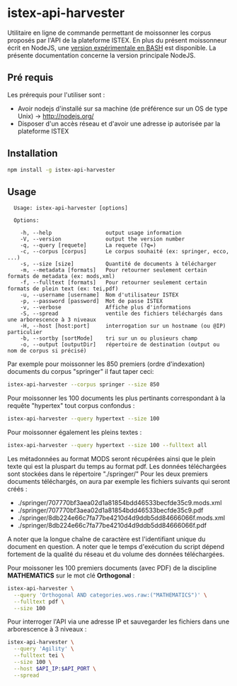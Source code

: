 # istex-api-harvester

Utilitaire en ligne de commande permettant de moissonner les corpus proposés par l'API de la plateforme ISTEX.
En plus du présent moissonneur écrit en NodeJS, une [version expérimentale en BASH](https://github.com/istex/istex-api-harvester/tree/master/misc/bash) est disponible.
La présente documentation concerne la version principale NodeJS.

## Pré requis

Les prérequis pour l'utiliser sont :
* Avoir nodejs d'installé sur sa machine (de préférence sur un OS de type Unix) -> http://nodejs.org/
* Disposer d'un accès réseau et d'avoir une adresse ip autorisée par la plateforme ISTEX

## Installation

```bash
npm install -g istex-api-harvester
```

## Usage

```
  Usage: istex-api-harvester [options]

  Options:

    -h, --help                 output usage information
    -V, --version              output the version number
    -q, --query [requete]      La requete (?q=) 
    -c, --corpus [corpus]      Le corpus souhaité (ex: springer, ecco, ...)
    -s, --size [size]          Quantité de documents à télécharger
    -m, --metadata [formats]   Pour retourner seulement certain formats de metadata (ex: mods,xml)
    -f, --fulltext [formats]   Pour retourner seulement certain formats de plein text (ex: tei,pdf)
    -u, --username [username]  Nom d'utilisateur ISTEX
    -p, --password [password]  Mot de passe ISTEX
    -v, --verbose              Affiche plus d'informations
    -S, --spread               ventile des fichiers téléchargés dans une arborescence à 3 niveaux
    -H, --host [host:port]     interrogation sur un hostname (ou @IP) particulier
    -b, --sortby [sortMode]    tri sur un ou plusieurs champ
    -o, --output [outputDir]   répertoire de destination (output ou nom de corpus si précisé)
```

Par exemple pour moissonner les 850 premiers (ordre d'indexation) documents du corpus "springer" il faut taper ceci:
```bash
istex-api-harvester --corpus springer --size 850
```

Pour moissonner les 100 documents les plus pertinants correspondant à la requête "hypertex" tout corpus confondus :
```bash
istex-api-harvester --query hypertext --size 100
```

Pour moissonner également les pleins textes :
```bash
istex-api-harvester --query hypertext --size 100 --fulltext all
```

Les métadonnées au format MODS seront récupérées ainsi que le plein texte qui est la pluspart du temps au format pdf. Les données téléchargées sont stockées dans le répertoire "./springer/"
Pour les deux premiers documents téléchargés, on aura par exemple les fichiers suivants qui seront créés :
* ./springer/707770bf3aea02d1a81854bdd46533becfde35c9.mods.xml
* ./springer/707770bf3aea02d1a81854bdd46533becfde35c9.pdf
* ./springer/8db224e66c7fa77be4210d4d9ddb5dd84666066f.mods.xml
* ./springer/8db224e66c7fa77be4210d4d9ddb5dd84666066f.pdf

A noter que la longue chaîne de caractère est l'identifiant unique du document en question. A noter que le temps d'exécution du script dépend fortement de la qualité du réseau et du volume des données téléchargées.

Pour moissoner les 100 premiers documents (avec PDF) de la discipline **MATHEMATICS** sur le mot clé **Orthogonal** :
```bash
istex-api-harvester \
  --query 'Orthogonal AND categories.wos.raw:("MATHEMATICS")' \
  --fulltext pdf \
  --size 100
```

Pour interroger l'API via une adresse IP et sauvegarder les fichiers dans une arborescence à 3 niveaux :
```bash
istex-api-harvester \
  --query 'Agility' \
  --fulltext tei \
  --size 100 \
  --host $API_IP:$API_PORT \
  --spread
```
